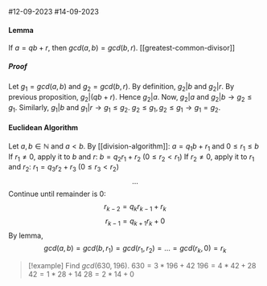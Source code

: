 #12-09-2023 #14-09-2023 

#### Lemma
If $a=qb+r$, then $gcd(a,b)=gcd(b,r)$.
[[greatest-common-divisor]]
##### Proof
Let $g_{1}=gcd(a,b)$ and $g_{2}=gcd(b,r)$.
By definition, $g_{2}|b$ and $g_{2}|r$.
By previous proposition, $g_{2}|(qb+r)$. Hence $g_{2}|a$.
Now, $g_{2}|a$ and $g_{2}|b\to g_{2}\leq g_{1}$.
Similarly, $g_{1}|b$ and $g_{1}|r\to g_{1}\leq g_{2}$.
$g_{2}\leq g_{1},g_{2}\leq g_{1}\to g_{1}=g_{2}$.

#### Euclidean Algorithm
Let $a, b \in \mathbb{N}$ and $a<b$. By [[division-algorithm]]:
$a=q_{1}b+r_{1}$ and $0\leq r_{1}\leq b$
If $r_{1}\neq 0$, apply it to $b$ and $r$:    $b=q_{2}r_{1}+r_{2}$ ($0\leq r_{2}<r_{1}$)
If $r_{2}\neq 0$, apply it to $r_{1}$ and $r_{2}$: $r_{1}= q_{3}r_{2}+r_{3}$ ($0\leq r_{3}<r_{2}$)
$$
\dots
$$
Continue until remainder is $0$: $$
r_{k-2}=q_{k}r_{k-1}+r_{k}
$$
$$
r_{k-1}=q_{k+1}r_{k}+0
$$
By lemma,  $$
gcd(a,b)=gcd(b,r_{1})=gcd(r_{1},r_{2})=\dots=gcd(r_{k},0)=r_{k}
$$
>[!example]
>Find $gcd(630,196)$.
>$630=3*196+42$
>$196=4*42+28$
>$42=1*28+14$
>$28=2*14+0$
